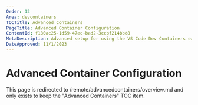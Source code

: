 ```yaml
---
Order: 12
Area: devcontainers
TOCTitle: Advanced Containers
PageTitle: Advanced Container Configuration
ContentId: f180ac25-1d59-47ec-bad2-3ccbf214bbd8
MetaDescription: Advanced setup for using the VS Code Dev Containers extension
DateApproved: 11/1/2023
---
```

# Advanced Container Configuration

This page is redirected to /remote/advancedcontainers/overview.md and only exists to keep the "Advanced Containers" TOC item.
